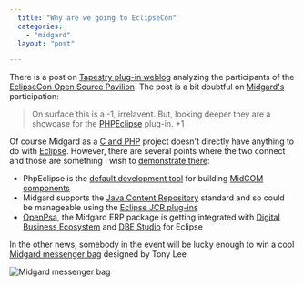 ```yaml
---
  title: "Why are we going to EclipseCon"
  categories: 
    - "midgard"
  layout: "post"

---
```

There is a post on [Tapestry plug-in weblog][1] analyzing the participants of the [EclipseCon Open Source Pavilion][2]. The post is a bit doubtful on [Midgard's][3] participation:

> On surface this is a -1, irrelavent. But, looking deeper they are a showcase for the [PHPEclipse][4] plug-in. +1

Of course Midgard as a [C and PHP][15] project doesn't directly have anything to do with [Eclipse][5]. However, there are several points where the two connect and those are something I wish to [demonstrate there][6]:

* PhpEclipse is the [default development tool][7] for building [MidCOM components][8]
* Midgard supports the [Java Content Repository][9] standard and so could be manageable using the [Eclipse JCR plug-ins][10]
* [OpenPsa][11], the Midgard ERP package is getting integrated with [Digital Business Ecosystem][12] and [DBE Studio][13] for Eclipse

In the other news, somebody in the event will be lucky enough to win a cool [Midgard messenger bag][14] designed by Tony Lee

![Midgard messenger bag](https://s3.eu-central-1.amazonaws.com/bergie-iki-fi/Midgard_messenger_bag.jpg)

[1]: http://jroller.com/page/glongman?entry=examining_the_eclipsecon_oss_pavilion
[2]: http://www.eclipsecon.org/2006/Sub.do?type=pavillion
[3]: http://www.midgard-project.org/
[4]: http://www.phpeclipse.de/
[5]: http://www.eclipse.org/
[6]: http://www.eclipsecon.org/2006/Sub.do?id=502
[7]: http://www.midgard-project.org/midcom-permalink-7977c199e9599eedb21efb09373e9b2b
[8]: http://www.midgard-project.org/documentation/midcom/
[9]: http://www-128.ibm.com/developerworks/java/library/j-jcr/
[10]: http://yukatan.fi/display/yukatan/2005/01/30/Eclipse+plugin+in+the+oven
[11]: http://www.openpsa.org/
[12]: http://www.digital-ecosystem.org/
[13]: http://dbestudio.sourceforge.net/
[14]: http://www.cafepress.com/mgd.8552838
[15]: http://www.midgard-project.org/midcom-permalink-ee22cb7403887cda1f4508cb8d34d2e6
